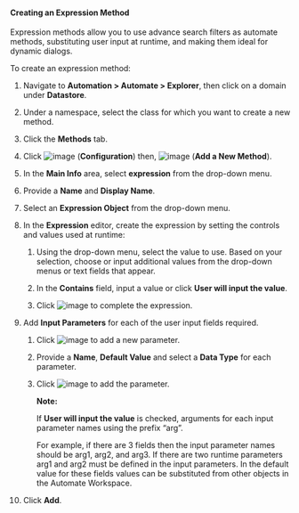 #### Creating an Expression Method

Expression methods allow you to use advance search filters as automate
methods, substituting user input at runtime, and making them ideal for
dynamic dialogs.

To create an expression method:

1.  Navigate to **Automation > Automate > Explorer**, then click on a
    domain under **Datastore**.

2.  Under a namespace, select the class for which you want to create a
    new method.

3.  Click the **Methods** tab.

4.  Click ![image](../images/1847.png) (**Configuration**) then,
    ![image](../images/1862.png) (**Add a New Method**).

5.  In the **Main Info** area, select **expression** from the drop-down
    menu.

6.  Provide a **Name** and **Display Name**.

7.  Select an **Expression Object** from the drop-down menu.

8.  In the **Expression** editor, create the expression by setting the
    controls and values used at runtime:

    1.  Using the drop-down menu, select the value to use. Based on your
        selection, choose or input additional values from the drop-down
        menus or text fields that appear.

    2.  In the **Contains** field, input a value or click **User will
        input the value**.

    3.  Click ![image](../images/1863.png) to complete the expression.

9.  Add **Input Parameters** for each of the user input fields required.

    1.  Click ![image](../images/2366.png) to add a new parameter.

    2.  Provide a **Name**, **Default Value** and select a **Data Type**
        for each parameter.

    3.  Click ![image](../images/1863.png) to add the parameter.

        **Note:**

        If **User will input the value** is checked, arguments for each input parameter names using the prefix “arg”.

        For example, if there are 3 fields then the input parameter names should be arg1, arg2, and arg3. If there are two runtime parameters arg1 and arg2 must be defined in the input parameters. In the default value for these fields values can be
        substituted from other objects in the Automate Workspace.

10. Click **Add**.
